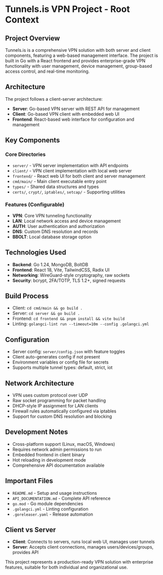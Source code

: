 # Tunnels.is VPN Project - Root Context

## Project Overview
Tunnels.is is a comprehensive VPN solution with both server and client components, featuring a web-based management interface. The project is built in Go with a React frontend and provides enterprise-grade VPN functionality with user management, device management, group-based access control, and real-time monitoring.

## Architecture
The project follows a client-server architecture:
- **Server**: Go-based VPN server with REST API for management
- **Client**: Go-based VPN client with embedded web UI
- **Frontend**: React-based web interface for configuration and management

## Key Components

### Core Directories
- `server/` - VPN server implementation with API endpoints
- `client/` - VPN client implementation with local web server
- `frontend/` - React web UI for both client and server management
- `cmd/main/` - Main client executable entry point
- `types/` - Shared data structures and types
- `certs/`, `crypt/`, `iptables/`, `setcap/` - Supporting utilities

### Features (Configurable)
- **VPN**: Core VPN tunneling functionality
- **LAN**: Local network access and device management
- **AUTH**: User authentication and authorization
- **DNS**: Custom DNS resolution and records
- **BBOLT**: Local database storage option

## Technologies Used
- **Backend**: Go 1.24, MongoDB, BoltDB
- **Frontend**: React 18, Vite, TailwindCSS, Radix UI
- **Networking**: WireGuard-style cryptography, raw sockets
- **Security**: bcrypt, 2FA/TOTP, TLS 1.2+, signed requests

## Build Process
- Client: `cd cmd/main && go build .`
- Server: `cd server && go build .`
- Frontend: `cd frontend && pnpm install && vite build`
- Linting: `golangci-lint run --timeout=10m --config .golangci.yml`

## Configuration
- Server config: `server/config.json` with feature toggles
- Client auto-generates config if not present
- Environment variables or config file for secrets
- Supports multiple tunnel types: default, strict, iot

## Network Architecture
- VPN uses custom protocol over UDP
- Raw socket programming for packet handling
- DHCP-style IP assignment for LAN clients
- Firewall rules automatically configured via iptables
- Support for custom DNS resolution and blocking

## Development Notes
- Cross-platform support (Linux, macOS, Windows)
- Requires network admin permissions to run
- Embedded frontend in client binary
- Hot reloading in development mode
- Comprehensive API documentation available

## Important Files
- `README.md` - Setup and usage instructions
- `API_DOCUMENTATION.md` - Complete API reference
- `go.mod` - Go module dependencies
- `.golangci.yml` - Linting configuration
- `.goreleaser.yaml` - Release automation

## Client vs Server
- **Client**: Connects to servers, runs local web UI, manages user tunnels
- **Server**: Accepts client connections, manages users/devices/groups, provides API

This project represents a production-ready VPN solution with enterprise features, suitable for both individual and organizational use.